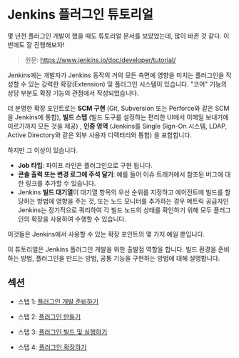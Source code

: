 # Jenkins 플러그인 튜토리얼

몇 년전 플러그인 개발이 했을 때도 튜토리얼 문서를 보았었는데, 많이 바뀐 것 같다. 이번에도 잘 진행해보자!

> 원문:  https://www.jenkins.io/doc/developer/tutorial/

Jenkins에는 개발자가 Jenkins 동작의 거의 모든 측면에 영향을 미치는 플러그인을 작성할 수 있는 강력한 확장(Extension) 및 플러그인 시스템이 있습니다. "코어" 기능의 상당 부분도 확장 기능의 관점에서 작성되었습니다.

더 분명한 확장 포인트로는 **SCM 구현** (Git, Subversion 또는 Perforce와 같은 SCM을 Jenkins에 통합), **빌드 스텝** (빌드 도구를 설정하는 편리한 UI에서 이메일 보내기에 이르기까지 모든 것을 제공) , **인증 영역** (Jenkins를 Single Sign-On 시스템, LDAP, Active Directory와 같은 외부 사용자 디렉터리와 통합) 을 포함합니다.

하지만 그 이상이 있습니다. 

* **Job 타입**: 파이프 라인은 플러그인으로 구현 됩니다.
* **콘솔 출력 또는 변경 로그에 주석 달기**: 예를 들어 이슈 트래커에서 참조된 버그에 대한 링크를 추가할 수 있습니다.
* Jenkins **빌드 대기열**이 대기열 항목의 우선 순위를 지정하고 에이전트에 빌드를 할당하는 방법에 영향을 주는 것, 또는 노드 모니터를 추가하는 경우 메트릭 공급자인 Jenkins는 정기적으로 쿼리하여 각 빌드 노드의 상태를 확인하기 위해 모두 플러그인의 확장을 사용하여 수행할 수 있습니다.

이것들은 Jenkins에서 사용할 수 있는 확장 포인트의 몇 가지 예일 뿐입니다.

이 튜토리얼은 Jenkins 플러그인 개발을 위한 출발점 역할을 합니다. 빌드 환경을 준비하는 방법, 플러그인을 만드는 방법, 공통 기능을 구현하는 방법에 대해 설명합니다.



## 섹션

* 스텝 1:  [플러그인 개발 준비하기](Preparing-for-Plugin-Development.md)

* 스텝 2: [플러그인 만들기](Create-a-Plugin.md)

* 스텝 3: [플러그인 빌드 및 실행하기](Build-and-Run-the-Plugin.md)

* 스텝 4: [플러그인 확장하기](Extend-the-Plugin.md)

  
